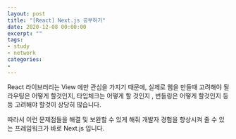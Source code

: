 ```yaml
---
layout: post
title: "[React] Next.js 공부하기"
date: 2020-12-08 00:00:00
excerpt: ""
tags:
- study
- network
categories:
-
---
```


React 라이브러리는 View 에만 관심을 가지기 때문에, 실제로 웹을 만들때 고려해야 될 라우팅은 어떻게 할것인지, 타입체크는 어떻게 할 것인지 , 번들링은 어떻게 할것인지 등등 고려해야 할것이 상당히 많습니다.

따라서 이런 문제점들을 해결 및 보완할 수 있게 해줘 개발자 경험을 향상시켜 줄 수 있는 프레임워크가 바로 Next.js 입니다.
